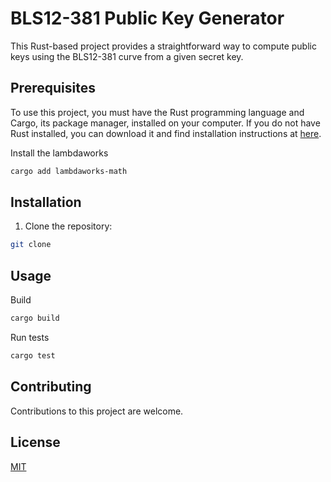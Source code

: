 # BLS12-381 Public Key Generator

This Rust-based project provides a straightforward way to compute public keys using the BLS12-381 curve from a given secret key.

## Prerequisites

To use this project, you must have the Rust programming language and Cargo, its package manager, installed on your computer. If you do not have Rust installed, you can download it and find installation instructions at [here](https://www.rust-lang.org/tools/install).

Install the lambdaworks

```bash
cargo add lambdaworks-math
```

## Installation

1. Clone the repository:

```bash
git clone
```

## Usage

Build

```bash
cargo build
```

Run tests

```bash
cargo test
```

## Contributing

Contributions to this project are welcome.

## License

[MIT](https://choosealicense.com/licenses/mit/)

